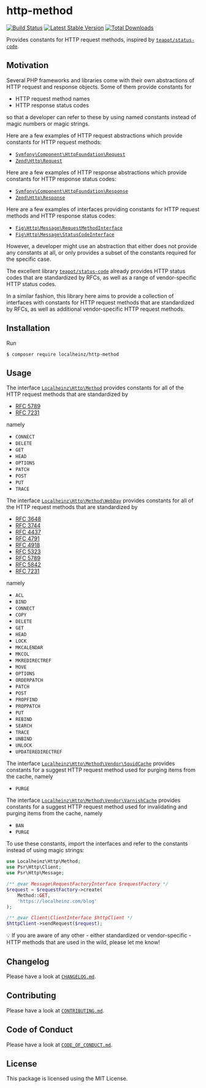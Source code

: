 # http-method

[![Build Status](https://travis-ci.com/localheinz/http-method.svg?branch=master)](https://travis-ci.com/localheinz/http-method)
[![Latest Stable Version](https://poser.pugx.org/localheinz/http-method/v/stable)](https://packagist.org/packages/localheinz/http-method)
[![Total Downloads](https://poser.pugx.org/localheinz/http-method/downloads)](https://packagist.org/packages/localheinz/http-method)

Provides constants for HTTP request methods, inspired by [`teapot/status-code`](https://github.com/teapot-php/status-code).

## Motivation

Several PHP frameworks and libraries come with their own abstractions of HTTP request and response objects. Some of them provide constants for

- HTTP request method names
- HTTP response status codes

so that a developer can refer to these by using named constants instead of magic numbers or magic strings.

Here are a few examples of HTTP request abstractions which provide constants for HTTP request methods:

* [`Symfony\Component\HttpFoundation\Request`](https://github.com/symfony/http-foundation/blob/v4.3.2/Request.php#L41-L50)
* [`Zend\Http\Request`](https://github.com/zendframework/zend-http/blob/release-2.10.0/src/Request.php#L26-L35)

Here are a few examples of HTTP response abstractions which provide constants for HTTP response status codes:

* [`Symfony\Component\HttpFoundation\Response`](https://github.com/symfony/http-foundation/blob/v4.3.2/Response.php#L21-L88)
* [`Zend\Http\Response`](https://github.com/zendframework/zend-http/blob/release-2.10.0/src/Response.php#L24-L88)

Here are a few examples of interfaces providing constants for HTTP request methods and HTTP response status codes:

* [`Fig\Http\Message\RequestMethodInterface`](https://github.com/php-fig/http-message-util/blob/1.1.3/src/RequestMethodInterface.php#L24-L33)
* [`Fig\Http\Message\StatusCodeInterface`](https://github.com/php-fig/http-message-util/blob/1.1.3/src/StatusCodeInterface.php#L39-L106)

However, a developer might use an abstraction that either does not provide any constants at all, or only provides a subset of the constants required for the specific case.

The excellent library [`teapot/status-code`](https://github.com/teapot-php/status-code) already provides HTTP status codes that are standardized by RFCs, as well as a range of vendor-specific HTTP status codes.

In a similar fashion, this library here aims to provide a collection of interfaces with constants for HTTP request methods that are standardized by RFCs, as well as additional vendor-specific HTTP request methods.

## Installation

Run

```
$ composer require localheinz/http-method
```

## Usage

The interface [`Localheinz\Http\Method`](/src/Method.php) provides constants for all of the HTTP request methods that are standardized by

* [RFC 5789](https://tools.ietf.org/html/rfc5789)
* [RFC 7231](https://tools.ietf.org/html/rfc7231)

namely

* `CONNECT`
* `DELETE`
* `GET`
* `HEAD`
* `OPTIONS`
* `PATCH`
* `POST`
* `PUT`
* `TRACE`

The interface [`Localheinz\Http\Method\WebDav`](/src/Method/WebDav.php) provides constants for all of the HTTP request methods that are standardized by

- [RFC 3648](https://tools.ietf.org/html/rfc3648)
- [RFC 3744](https://tools.ietf.org/html/rfc3744)
- [RFC 4437](https://tools.ietf.org/html/rfc4437)
- [RFC 4791](https://tools.ietf.org/html/rfc4791)
- [RFC 4918](https://tools.ietf.org/html/rfc4918)
- [RFC 5323](https://tools.ietf.org/html/rfc5323)
- [RFC 5789](https://tools.ietf.org/html/rfc5789)
- [RFC 5842](https://tools.ietf.org/html/rfc5842)
- [RFC 7231](https://tools.ietf.org/html/rfc7231)

namely

- `ACL`
- `BIND`
- `CONNECT`
- `COPY`
- `DELETE`
- `GET`
- `HEAD`
- `LOCK`
- `MKCALENDAR`
- `MKCOL`
- `MKREDIRECTREF`
- `MOVE`
- `OPTIONS`
- `ORDERPATCH`
- `PATCH`
- `POST`
- `PROPFIND`
- `PROPPATCH`
- `PUT`
- `REBIND`
- `SEARCH`
- `TRACE`
- `UNBIND`
- `UNLOCK`
- `UPDATEREDIRECTREF`

The interface [`Localheinz\Http\Method\Vendor\SquidCache`](/src/Method/Vendor/SquidCache.php) provides constants for a suggest HTTP request method used for purging items from the cache,
namely

- `PURGE`

The interface [`Localheinz\Http\Method\Vendor\VarnishCache`](/src/Method/Vendor/VarnishCache.php) provides constants for a suggest HTTP request method used for invalidating and purging items from the cache, namely

- `BAN`
- `PURGE`

To use these constants, import the interfaces and refer to the constants instead of using magic strings:

```php
use Localheinz\Http\Method;
use Psr\Http\Client;
use Psr\Http\Message;

/** @var Message\RequestFactoryInterface $requestFactory */
$request = $requestFactory->create(
    Method::GET,
    'https://localheinz.com/blog'
);

/** @var Client\ClientInterface $httpClient */
$httpClient->sendRequest($request);
```

:bulb: If you are aware of any other - either standardized or vendor-specific - HTTP methods that are used in the wild, please let me know!

## Changelog

Please have a look at [`CHANGELOG.md`](CHANGELOG.md).

## Contributing

Please have a look at [`CONTRIBUTING.md`](.github/CONTRIBUTING.md).

## Code of Conduct

Please have a look at [`CODE_OF_CONDUCT.md`](.github/CODE_OF_CONDUCT.md).

## License

This package is licensed using the MIT License.
